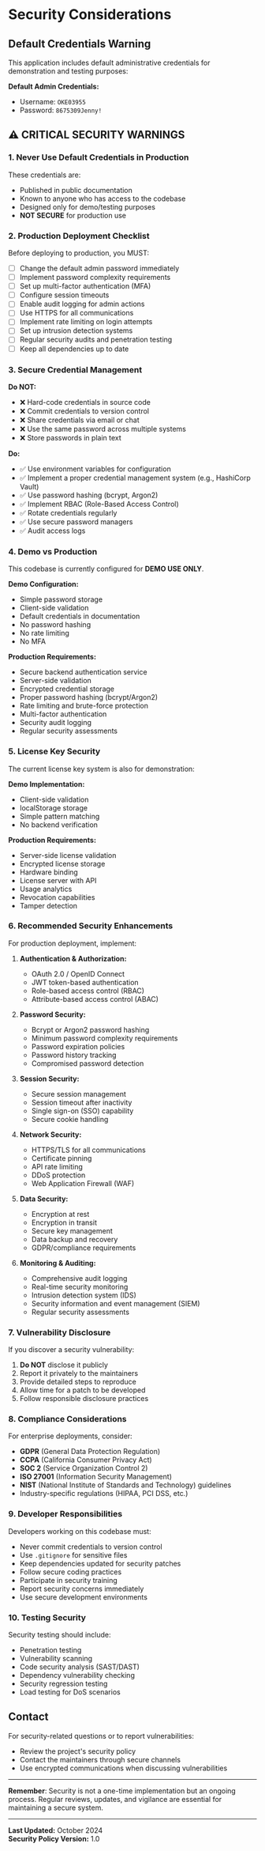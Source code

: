 # Security Considerations

## Default Credentials Warning

This application includes default administrative credentials for demonstration and testing purposes:

**Default Admin Credentials:**
- Username: `OKE03955`
- Password: `8675309Jenny!`

## ⚠️ CRITICAL SECURITY WARNINGS

### 1. Never Use Default Credentials in Production

These credentials are:
- Published in public documentation
- Known to anyone who has access to the codebase
- Designed only for demo/testing purposes
- **NOT SECURE** for production use

### 2. Production Deployment Checklist

Before deploying to production, you MUST:

- [ ] Change the default admin password immediately
- [ ] Implement password complexity requirements
- [ ] Set up multi-factor authentication (MFA)
- [ ] Configure session timeouts
- [ ] Enable audit logging for admin actions
- [ ] Use HTTPS for all communications
- [ ] Implement rate limiting on login attempts
- [ ] Set up intrusion detection systems
- [ ] Regular security audits and penetration testing
- [ ] Keep all dependencies up to date

### 3. Secure Credential Management

**Do NOT:**
- ❌ Hard-code credentials in source code
- ❌ Commit credentials to version control
- ❌ Share credentials via email or chat
- ❌ Use the same password across multiple systems
- ❌ Store passwords in plain text

**Do:**
- ✅ Use environment variables for configuration
- ✅ Implement a proper credential management system (e.g., HashiCorp Vault)
- ✅ Use password hashing (bcrypt, Argon2)
- ✅ Implement RBAC (Role-Based Access Control)
- ✅ Rotate credentials regularly
- ✅ Use secure password managers
- ✅ Audit access logs

### 4. Demo vs Production

This codebase is currently configured for **DEMO USE ONLY**.

**Demo Configuration:**
- Simple password storage
- Client-side validation
- Default credentials in documentation
- No password hashing
- No rate limiting
- No MFA

**Production Requirements:**
- Secure backend authentication service
- Server-side validation
- Encrypted credential storage
- Proper password hashing (bcrypt/Argon2)
- Rate limiting and brute-force protection
- Multi-factor authentication
- Security audit logging
- Regular security assessments

### 5. License Key Security

The current license key system is also for demonstration:

**Demo Implementation:**
- Client-side validation
- localStorage storage
- Simple pattern matching
- No backend verification

**Production Requirements:**
- Server-side license validation
- Encrypted license storage
- Hardware binding
- License server with API
- Usage analytics
- Revocation capabilities
- Tamper detection

### 6. Recommended Security Enhancements

For production deployment, implement:

1. **Authentication & Authorization:**
   - OAuth 2.0 / OpenID Connect
   - JWT token-based authentication
   - Role-based access control (RBAC)
   - Attribute-based access control (ABAC)

2. **Password Security:**
   - Bcrypt or Argon2 password hashing
   - Minimum password complexity requirements
   - Password expiration policies
   - Password history tracking
   - Compromised password detection

3. **Session Security:**
   - Secure session management
   - Session timeout after inactivity
   - Single sign-on (SSO) capability
   - Secure cookie handling

4. **Network Security:**
   - HTTPS/TLS for all communications
   - Certificate pinning
   - API rate limiting
   - DDoS protection
   - Web Application Firewall (WAF)

5. **Data Security:**
   - Encryption at rest
   - Encryption in transit
   - Secure key management
   - Data backup and recovery
   - GDPR/compliance requirements

6. **Monitoring & Auditing:**
   - Comprehensive audit logging
   - Real-time security monitoring
   - Intrusion detection system (IDS)
   - Security information and event management (SIEM)
   - Regular security assessments

### 7. Vulnerability Disclosure

If you discover a security vulnerability:

1. **Do NOT** disclose it publicly
2. Report it privately to the maintainers
3. Provide detailed steps to reproduce
4. Allow time for a patch to be developed
5. Follow responsible disclosure practices

### 8. Compliance Considerations

For enterprise deployments, consider:

- **GDPR** (General Data Protection Regulation)
- **CCPA** (California Consumer Privacy Act)
- **SOC 2** (Service Organization Control 2)
- **ISO 27001** (Information Security Management)
- **NIST** (National Institute of Standards and Technology) guidelines
- Industry-specific regulations (HIPAA, PCI DSS, etc.)

### 9. Developer Responsibilities

Developers working on this codebase must:

- Never commit credentials to version control
- Use `.gitignore` for sensitive files
- Keep dependencies updated for security patches
- Follow secure coding practices
- Participate in security training
- Report security concerns immediately
- Use secure development environments

### 10. Testing Security

Security testing should include:

- Penetration testing
- Vulnerability scanning
- Code security analysis (SAST/DAST)
- Dependency vulnerability checking
- Security regression testing
- Load testing for DoS scenarios

## Contact

For security-related questions or to report vulnerabilities:

- Review the project's security policy
- Contact the maintainers through secure channels
- Use encrypted communications when discussing vulnerabilities

---

**Remember**: Security is not a one-time implementation but an ongoing process. Regular reviews, updates, and vigilance are essential for maintaining a secure system.

---

**Last Updated:** October 2024  
**Security Policy Version:** 1.0

